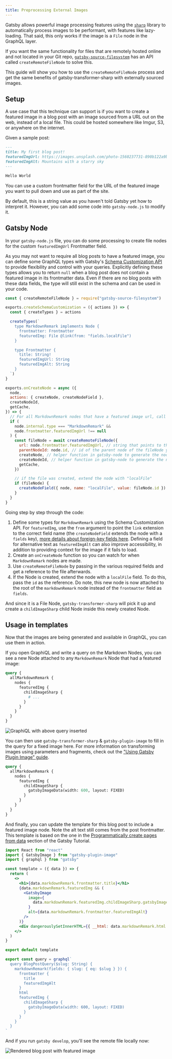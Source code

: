 ```yaml
---
title: Preprocessing External Images
---
```


Gatsby allows powerful image processing features using the [`sharp`](https://github.com/lovell/sharp/) library to automatically process images to be performant, with features like lazy-loading. That said, this only works if the image is a `File` node in the GraphQL layer.

If you want the same functionality for files that are remotely hosted online and not located in your Git repo, [`gatsby-source-filesystem`](/plugins/gatsby-source-filesystem/) has an API called `createRemoteFileNode` to solve this.

This guide will show you how to use the `createRemoteFileNode` process and get the same benefits of gatsby-transformer-sharp with externally sourced images.

## Setup

A use case that this technique can support is if you want to create a featured image in a blog post with an image sourced from a URL out on the web, instead of a local file. This could be hosted somewhere like Imgur, S3, or anywhere on the internet.

Given a sample post:

```markdown
---
title: My first blog post!
featuredImgUrl: https://images.unsplash.com/photo-1560237731-890b122a9b6c
featuredImgAlt: Mountains with a starry sky
---

Hello World
```

You can use a custom frontmatter field for the URL of the featured image you want to pull down and use as part of the site.

By default, this is a string value as you haven't told Gatsby yet how to interpret it. However, you can add some code into `gatsby-node.js` to modify it.

## Gatsby Node

In your `gatsby-node.js` file, you can do some processing to create file nodes for the custom `featuredImgUrl` Frontmatter field.

As you may not want to require all blog posts to have a featured image, you can define some GraphQL types with Gatsby's [Schema Customization API](/docs/reference/graphql-data-layer/schema-customization/) to provide flexibility and control with your queries. Explicitly defining these types allows you to return `null` when a blog post does not contain a featured image in its frontmatter data. Even if there are no blog posts with these data fields, the type will still exist in the schema and can be used in your code.

```js:title=gatsby-node.js
const { createRemoteFileNode } = require("gatsby-source-filesystem")

exports.createSchemaCustomization = ({ actions }) => {
  const { createTypes } = actions

  createTypes(`
    type MarkdownRemark implements Node {
      frontmatter: Frontmatter
      featuredImg: File @link(from: "fields.localFile")
    }

    type Frontmatter {
      title: String!
      featuredImgUrl: String
      featuredImgAlt: String
    }
  `)
}

exports.onCreateNode = async ({
  node,
  actions: { createNode, createNodeField },
  createNodeId,
  getCache,
}) => {
  // For all MarkdownRemark nodes that have a featured image url, call createRemoteFileNode
  if (
    node.internal.type === "MarkdownRemark" &&
    node.frontmatter.featuredImgUrl !== null
  ) {
    const fileNode = await createRemoteFileNode({
      url: node.frontmatter.featuredImgUrl, // string that points to the URL of the image
      parentNodeId: node.id, // id of the parent node of the fileNode you are going to create
      createNode, // helper function in gatsby-node to generate the node
      createNodeId, // helper function in gatsby-node to generate the node id
      getCache,
    })

    // if the file was created, extend the node with "localFile"
    if (fileNode) {
      createNodeField({ node, name: "localFile", value: fileNode.id })
    }
  }
}
```

Going step by step through the code:

1. Define some types for `MarkdownRemark` using the Schema Customization API. For `featuredImg`, use the `from` argument to point the `link` extension to the correct field name (the `createNodeField` extends the node with a `fields` key), [more details about foreign-key fields here](/docs/reference/graphql-data-layer/schema-customization/#foreign-key-fields). Defining a field for alternative text as `featuredImgAlt` can also improve accessibility, in addition to providing context for the image if it fails to load.
2. Create an `onCreateNode` function so you can watch for when `MarkdownRemark` nodes are made.
3. Use `createRemoteFileNode` by passing in the various required fields and get a reference to the file afterwards.
4. If the Node is created, extend the node with a `localFile` field. To do this, pass the `id` as the reference. Do note, this new node is now attached to the root of the `markdownRemark` node instead of the `frontmatter` field as `fields`.

And since it is a File Node, `gatsby-transformer-sharp` will pick it up and create a `childImageSharp` child Node inside this newly created Node.

## Usage in templates

Now that the images are being generated and available in GraphQL, you can use them in action.

If you open GraphiQL and write a query on the Markdown Nodes, you can see a new Node attached to any `MarkdownRemark` Node that had a featured image:

```graphql
query {
  allMarkdownRemark {
    nodes {
      featuredImg {
        childImageSharp {
          # ...
        }
      }
    }
  }
}
```

![GraphiQL with above query inserted](../../images/remote-file-node-graphiql-preview.png)

You can then use `gatsby-transformer-sharp` & `gatsby-plugin-image` to fill in the query for a fixed image here. For more information on transforming images using parameters and fragments, check out the ["Using Gatsby Plugin Image" guide](/docs/how-to/images-and-media/using-gatsby-plugin-image/).

```graphql
query {
  allMarkdownRemark {
    nodes {
      featuredImg {
        childImageSharp {
          gatsbyImageData(width: 600, layout: FIXED)
        }
      }
    }
  }
}
```

And finally, you can update the template for this blog post to include a featured image node. Note the alt text still comes from the post frontmatter. This template is based on the one in the [Programmatically create pages from data](/docs/tutorial/part-7/) section of the Gatsby Tutorial.

```jsx
import React from "react"
import { GatsbyImage } from "gatsby-plugin-image"
import { graphql } from "gatsby"

const template = ({ data }) => {
  return (
    <>
      <h1>{data.markdownRemark.frontmatter.title}</h1>
      {data.markdownRemark.featuredImg && (
        <GatsbyImage
          image={
            data.markdownRemark.featuredImg.childImageSharp.gatsbyImageData
          }
          alt={data.markdownRemark.frontmatter.featuredImgAlt}
        />
      )}
      <div dangerouslySetInnerHTML={{ __html: data.markdownRemark.html }} />
    </>
  )
}

export default template

export const query = graphql`
  query BlogPostQuery($slug: String) {
    markdownRemark(fields: { slug: { eq: $slug } }) {
      frontmatter {
        title
        featuredImgAlt
      }
      html
      featuredImg {
        childImageSharp {
          gatsbyImageData(width: 600, layout: FIXED)
        }
      }
    }
  }
`
```

And if you run `gatsby develop`, you'll see the remote file locally now:

![Rendered blog post with featured image](../../images/remote-file-node-blogpost.png)
